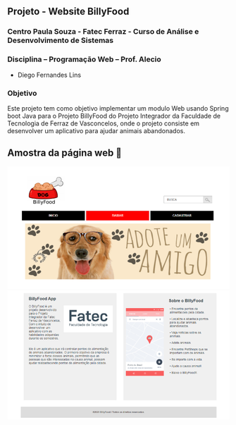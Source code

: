 ## Projeto - Website BillyFood
### Centro Paula Souza - Fatec Ferraz - Curso de Análise e Desenvolvimento de Sistemas
### Disciplina – Programação Web – Prof. Alecio

- Diego Fernandes Lins

### Objetivo
Este projeto tem como objetivo implementar um modulo Web  usando Spring boot Java para o Projeto BillyFood do Projeto Integrador da Faculdade de Tecnologia de Ferraz de Vasconcelos, onde o projeto consiste em desenvolver um aplicativo para ajudar animais abandonados.


## Amostra da página web 🔭 

![](git1.png)
![](git3.png)

